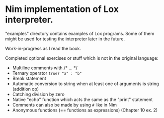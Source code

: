 # Nim implementation of Lox interpreter.

"examples" directory contains examples of Lox programs. Some of them might be used
for testing the interpreter later in the future.

Work-in-progress as I read the book.

Completed optional exercises or stuff which is not in the original language:
- Multiline comments with /* ... */
- Ternary operator `true? "a" : "b"`
- Break statement
- Automatic conversion to string when at least one of arguments is string (addition op)
- Catching division by zero 
- Native "echo" function which acts the same as the "print" statement
- Comments can also be made by using `#` like in Nim
- Anonymous functions (== functions as expressions) (Chapter 10 ex. 2)